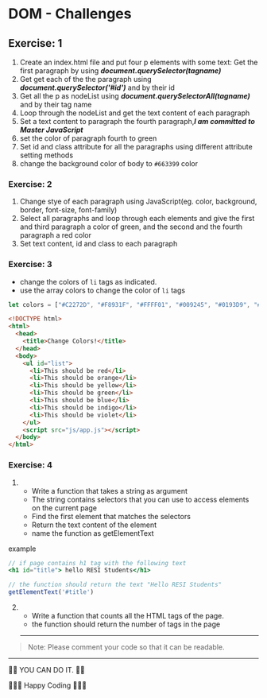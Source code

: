 # DOM - Challenges

## Exercise:  1

1. Create an index.html file and put four p elements with some text: Get the first paragraph by using **_document.querySelector(tagname)_**
2. Get get each of the the paragraph using **_document.querySelector('#id')_** and by their id
3. Get all the p as nodeList using **_document.querySelectorAll(tagname)_** and by their tag name
4. Loop through the nodeList and get the text content of each paragraph
5. Set a text content to paragraph the fourth paragraph,**_I am committed to Master JavaScript_**
6. set the color of paragraph fourth to green
7. Set id and class attribute for all the paragraphs using different attribute setting methods
8. change the background color of body to `#663399` color

### Exercise:  2

1. Change stye of each paragraph using JavaScript(eg. color, background, border, font-size, font-family)
1. Select all paragraphs and loop through each elements and give the first and third paragraph a color of green, and the second and the fourth paragraph a red color
1. Set text content, id and class to each paragraph


### Exercise: 3

- change the colors of `li` tags as indicated.
- use the array colors to change the color of `li` tags

```js
let colors = ["#C2272D", "#F8931F", "#FFFF01", "#009245", "#0193D9", "#0C04ED", "#612F90"];
```

```html
<!DOCTYPE html>
<html>
  <head>
    <title>Change Colors!</title>
  </head>
  <body>
    <ul id="list">
      <li>This should be red</li>
      <li>This should be orange</li>
      <li>This should be yellow</li>
      <li>This should be green</li>
      <li>This should be blue</li>
      <li>This should be indigo</li>
      <li>This should be violet</li>
    </ul>
    <script src="js/app.js"></script>
  </body>
</html>
```

### Exercise: 4
1.
    - Write a function that takes a string as argument
    - The string contains selectors that you can use to access elements on the current page
    - Find the first element that matches the selectors
    - Return the text content of the element
    - name the function as getElementText
    
example
```jsx
// if page contains h1 tag with the following text
<h1 id="title"> hello RESI Students</h1>

// the function should return the text "Hello RESI Students"
getElementText('#title')   

```

2.  - Write a function that counts all the HTML tags of the page. 
    - the function should return the number of tags in the page
    
    ---
    
    
> Note: Please comment your code so that it can be readable.

---
    
    
💪💪 YOU CAN DO IT. 💪💪

👨‍💻🚀 Happy Coding 🚀👨‍💻
